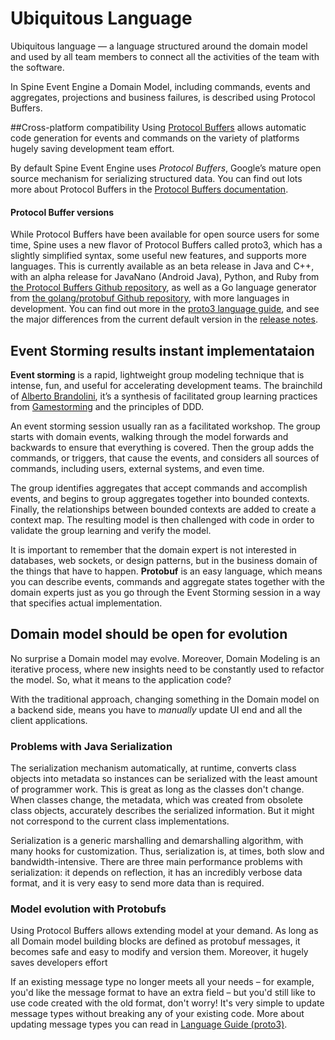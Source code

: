 # Ubiquitous Language

Ubiquitous language — a language structured around the domain model and used by all team members to connect all the activities of the team with the software.

In Spine Event Engine a Domain Model, including commands, events and aggregates, projections and business failures, is described using Protocol Buffers.

##Cross-platform compatibility
Using [Protocol Buffers](https://developers.google.com/protocol-buffers/docs/overview) allows automatic code generation for events and commands on the variety of platforms hugely saving development team effort.

By default Spine Event Engine uses *Protocol Buffers*, Google’s mature open source mechanism for serializing structured data. You can find out lots more about Protocol Buffers in the [Protocol Buffers documentation](https://developers.google.com/protocol-buffers/docs/overview).

#### Protocol Buffer versions

While Protocol Buffers have been available for open source users for some time, Spine uses a new flavor of Protocol Buffers called proto3, which has a slightly simplified syntax, some useful new features, and supports more languages. This is currently available as an beta release in Java and C++, with an alpha release for JavaNano (Android Java), Python, and Ruby from [the Protocol Buffers Github repository](https://github.com/google/protobuf/releases), as well as a Go language generator from [the golang/protobuf Github repository](https://github.com/golang/protobuf), with more languages in development. You can find out more in the [proto3 language guide](https://developers.google.com/protocol-buffers/docs/proto3), and see the major differences from the current default version in the [release notes](https://github.com/google/protobuf/releases).


## Event Storming results instant implementataion
**Event storming** is a rapid, lightweight group modeling technique that is intense, fun, and useful for accelerating development teams. The brainchild of [Alberto Brandolini](https://skillsmatter.com/members/ziobrando#overview), it’s a synthesis of facilitated group learning practices from [Gamestorming](http://gamestorming.com/) and the principles of DDD.

An event storming session usually ran as a facilitated workshop. The group starts with domain events, walking through the model forwards and backwards to ensure that everything is covered. Then the group adds the commands, or triggers, that cause the events, and considers all sources of commands, including users, external systems, and even time.

The group identifies aggregates that accept commands and accomplish events, and begins to group aggregates together into bounded contexts. Finally, the relationships between bounded contexts are added to create a context map. The resulting model is then challenged with code in order to validate the group learning and verify the model.

It is important to remember that the domain expert is not interested in databases, web sockets, or design patterns, but in the business domain of the things that have to happen. 
**Protobuf** is an easy language, which means you can describe events, commands and aggregate states together with the domain experts just as you go through the Event Storming session in a way that specifies actual implementation.

## Domain model should be open for evolution 

No surprise a Domain model may evolve. Moreover, Domain Modeling is an iterative process, where new insights need to be constantly used to refactor the model. So, what it means to the application code? 

With the traditional approach, changing something in the Domain model on a backend side, means you have to *manually* update UI end and all the client applications.

### Problems with Java Serialization

The serialization mechanism automatically, at runtime, converts class objects into metadata so instances can be serialized with the least amount of programmer work.
This is great as long as the classes don't change. When classes change, the metadata, which was created from obsolete class objects, accurately describes the serialized information. But it might not correspond to the current class implementations.

Serialization is a generic marshalling and demarshalling algorithm, with many hooks for customization. Thus, serialization is, at times, both slow and bandwidth-intensive. There are three main performance problems with serialization: it depends on reflection, it has an incredibly verbose data format, and it is very easy to send more data than is required.

### Model evolution with Protobufs
Using Protocol Buffers allows extending model at your demand. As long as all Domain model building blocks are defined as protobuf messages, it becomes safe and easy to modify and version them. Moreover, it hugely saves developers effort

If an existing message type no longer meets all your needs – for example, you'd like the message format to have an extra field – but you'd still like to use code created with the old format, don't worry! It's very simple to update message types without breaking any of your existing code. 
More about updating message types you can read in [
Language Guide (proto3)](https://developers.google.com/protocol-buffers/docs/proto3#updating).